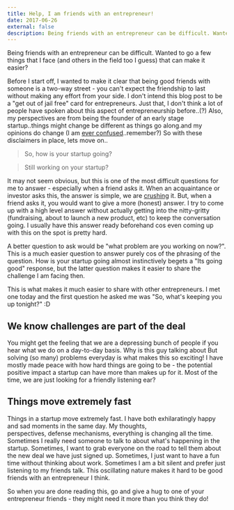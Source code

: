 ```yaml
---
title: Help, I am friends with an entrepreneur!
date: 2017-06-26
external: false
description: Being friends with an entrepreneur can be difficult. Wanted to go a few things that I face (and others in the field too I guess) that can make it easier?
---
```


Being friends with an entrepreneur can be difficult. Wanted to go a few things that I face (and others in the field too I guess) that can make it easier?

Before I start off, I wanted to make it clear that being good friends with someone is a two-way street - you can't expect the friendship to last without making any effort from your side. I don't intend this blog post to be a "get out of jail free" card for entrepreneurs. Just that, I don't think a lot of people have spoken about this aspect of entrepreneurship before..(?) Also, my perspectives are from being the founder of an early stage startup..things might change be different as things go along.and my opinions do change (I am [ever confused](https://twitter.com/everconfusedguy)..remember?) So with these disclaimers in place, lets move on..

> So, how is your startup going?

> Still working on your startup?

It may not seem obvious, but this is one of the most difficult questions for me to answer - especially when a friend asks it. When an acquaintance or investor asks this, the answer is simple, we are [crushing](https://youtu.be/E3kP2A80KIw?t=39) it. But, when a friend asks it, you would want to give a more (honest) answer. I try to come up with a high level answer without actually getting into the nitty-gritty (fundraising, about to launch a new product, etc) to keep the conversation going. I usually have this answer ready beforehand cos even coming up with this on the spot is pretty hard.

A better question to ask would be "what problem are you working on now?". This is a much easier question to answer purely cos of the phrasing of the question. How is your startup going almost instinctively begets a "Its going good" response, but the latter question makes it easier to share the challenge I am facing then.

This is what makes it much easier to share with other entrepreneurs. I met one today and the first question he asked me was "So, what's keeping you up tonight?" :D

## We know challenges are part of the deal

You might get the feeling that we are a depressing bunch of people if you hear what we do on a day-to-day basis. Why is this guy talking about But solving (so many) problems everyday is what makes this so exciting! I have mostly made peace with how hard things are going to be - the potential positive impact a startup can have more than makes up for it. Most of the time, we are just looking for a friendly listening ear?

## Things move extremely fast

Things in a startup move extremely fast. I have both exhilaratingly happy and sad moments in the same day. My thoughts, perspectives, defense mechanisms, everything is changing all the time. Sometimes I really need someone to talk to about what's happening in the startup. Sometimes, I want to grab everyone on the road to tell them about the new deal we have just signed up. Sometimes, I just want to have a fun time without thinking about work. Sometimes I am a bit silent and prefer just listening to my friends talk. This oscillating nature makes it hard to be good friends with an entrepreneur I think.

So when you are done reading this, go and give a hug to one of your entrepreneur friends - they might need it more than you think they do!
